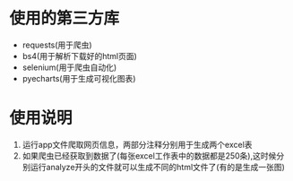 # 使用的第三方库
- requests(用于爬虫)
- bs4(用于解析下载好的html页面)
- selenium(用于爬虫自动化)
- pyecharts(用于生成可视化图表)
# 使用说明
1. 运行app文件爬取网页信息，两部分注释分别用于生成两个excel表
2. 如果爬虫已经获取到数据了(每张excel工作表中的数据都是250条),这时候分别运行analyze开头的文件就可以生成不同的html文件了(有的是生成一张图)